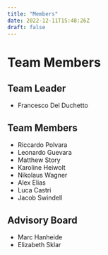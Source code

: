 ```yaml
---
title: "Members"
date: 2022-12-11T15:48:26Z
draft: false 
---
```

# Team Members

## Team Leader
 - Francesco Del Duchetto

## Team Members
 - Riccardo Polvara
 - Leonardo Guevara
 - Matthew Story
 - Karoline Heiwolt
 - Nikolaus Wagner
 - Alex Elias
 - Luca Castri
 - Jacob Swindell


## Advisory Board
- Marc Hanheide
- Elizabeth Sklar
